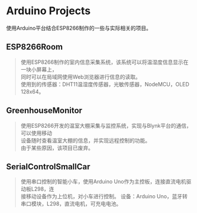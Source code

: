 Arduino Projects
====
使用Arduino平台结合ESP8266制作的一些与实际相关的项目。<br>

ESP8266Room
-----
>使用ESP8266制作的室内信息采集系统，该系统可以将温湿度信息显示在一块小屏幕上，<br>
同时可以在局域网使用Web浏览器进行信息的读取。<br>
使用到的传感器：DHT11温湿度传感器，光敏传感器，NodeMCU，OLED 128x64。

GreenhouseMonitor
-----
>使用ESP8266开发的温室大棚采集与监控系统，实现与Blynk平台的通信，可以使用移动<br>
设备随时查看温室大棚的信息，并实现远程控制的功能。<br>
由于某些原因，该项目已废弃。

SerialControlSmallCar
-----
>使用串口控制的智能小车，使用Arduino Uno作为主控板，连接直流电机驱动板L298，连<br>
接移动设备作为上位机，对小车进行控制。
设备：Arduino Uno，蓝牙转串口模块，L298，直流电机，可充电电池。
